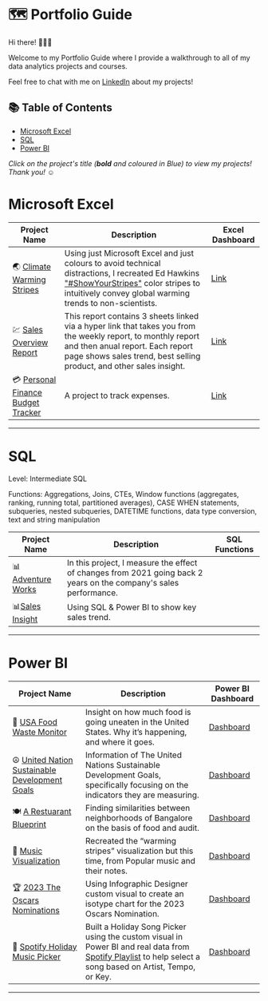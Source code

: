 # 🗺 Portfolio Guide

Hi there! 🙋🏻‍♀️

Welcome to my Portfolio Guide where I provide a walkthrough to all of my data analytics projects and courses.

Feel free to chat with me on [LinkedIn](inkedin.com/in/vera-ezinne-a66464209/) about my projects!

## 📚 Table of Contents
- [Microsoft Excel](#microsoft-excel)
- [SQL](#sql)
- [Power BI](#power-bi)

_Click on the project's title (**bold** and coloured in Blue) to view my projects! Thank you! ☺️_

# Microsoft Excel

| Project Name | Description | Excel Dashboard |
|---|---|---|
| 🌏 [Climate Warming Stripes](https://github.com/becomingtechsis/Excel-Dashboard/blob/main/Warming%20Stripe.xlsx) | Using just Microsoft Excel and just colours to avoid technical distractions, I recreated Ed Hawkins ["#ShowYourStripes"](https://showyourstripes.info/s/globe/) color stripes to intuitively convey global warming trends to non-scientists.| [Link](https://github.com/becomingtechsis/Excel-Dashboard/blob/main/Warming%20Stripe.xlsx) |
| 💹 [Sales Overview Report](https://github.com/becomingtechsis/Excel-Dashboard/blob/main/Sales%20Report%20Dashboard.xlsx) | This report contains 3 sheets linked via a hyper link that takes you from the weekly report, to monthly report and then anual report. Each report page shows sales trend, best selling product, and other sales insight. | [Link](https://github.com/becomingtechsis/Excel-Dashboard/blob/main/Sales%20Report%20Dashboard.xlsx) |
| 💳 [Personal Finance Budget Tracker](https://github.com/becomingtechsis/Excel-Dashboard/blob/main/Personal%20Finance%20Tracker%20sheet.xlsx) | A project to track expenses. | [Link](https://github.com/becomingtechsis/Excel-Dashboard/blob/main/Personal%20Finance%20Tracker%20sheet.xlsx) |

***


# SQL

Level: Intermediate SQL

Functions: Aggregations, Joins, CTEs, Window functions (aggregates, ranking, running total, partitioned averages), CASE WHEN statements, subqueries, nested subqueries, DATETIME functions, data type conversion, text and string manipulation

| Project Name | Description | SQL Functions |
|---|---|---| 
| 📊[Adventure Works](https://github.com/becomingtechsis/Adventure-Works-DB) |In this project, I measure the effect of changes from 2021 going back 2 years on the company's sales performance. |  |   
| 📊[Sales Insight](https://github.com/becomingtechsis/Sales-Insight) |Using SQL & Power BI to show key sales trend. |  |  

***

# Power BI

| Project Name | Description | Power BI Dashboard |
|---|---|---|
| 🍜 [USA Food Waste Monitor](https://github.com/becomingtechsis/United-States-Food-Waste-Monitor) | Insight on how much food is going uneaten in the United States. Why it’s happening, and where it goes.  | [Dashboard](https://app.powerbi.com/view?r=eyJrIjoiNGFmOWY5YTYtNDBhMy00YTQ3LTkwNGEtYzQxZDYzMWY1MmU5IiwidCI6IjBjNWY4MTdjLTgyOWQtNDE2NC1iN2JlLWE4ZTg2ZDg1YjY5ZiJ9) |
| ☮ [United Nation Sustainable Development Goals](https://github.com/becomingtechsis/United-Nations-Sustainable-Development-Goals-2021) | Information of The United Nations Sustainable Development Goals, specifically focusing on the indicators they are measuring. | [Dashboard](https://app.powerbi.com/view?r=eyJrIjoiNmY3ZWVkMTktZjhmNy00ODdjLTlmYTMtMzJlNmYzMGEyYzJjIiwidCI6IjBjNWY4MTdjLTgyOWQtNDE2NC1iN2JlLWE4ZTg2ZDg1YjY5ZiJ9) |
| 🍽 [A Restuarant Blueprint](https://github.com/becomingtechsis/A-Restaurant-s-Blueprint) | Finding similarities between neighborhoods of Bangalore on the basis of food and audit.  | [Dashboard](https://app.powerbi.com/view?r=eyJrIjoiYWEzY2E2MjEtMzQ5NC00ZDNhLTlhYjgtM2M4ODY5MzdiZGUzIiwidCI6IjBjNWY4MTdjLTgyOWQtNDE2NC1iN2JlLWE4ZTg2ZDg1YjY5ZiJ9) |
| 🎼 [Music Visualization](https://github.com/becomingtechsis/Visualizing-Music) | Recreated the “warming stripes” visualization but this time, from Popular music and their notes. | [Dashboard](https://app.powerbi.com/view?r=eyJrIjoiOTM3MTZkNzktNzA5MC00YzMzLTlhODEtNDFhYzdhNWFhOGJmIiwidCI6IjBjNWY4MTdjLTgyOWQtNDE2NC1iN2JlLWE4ZTg2ZDg1YjY5ZiJ9) |
| 🏆 [2023 The Oscars Nominations](https://github.com/becomingtechsis/2023-The-Oscars-Nominations) | Using Infographic Designer custom visual to create an isotype chart for the 2023 Oscars Nomination. | [Dashboard](https://app.powerbi.com/view?r=eyJrIjoiNmJkNzAzMDctNzUxMy00YjhiLWFkMzktZjIzNDMyYjRlYjI3IiwidCI6IjBjNWY4MTdjLTgyOWQtNDE2NC1iN2JlLWE4ZTg2ZDg1YjY5ZiJ9) |
| 🎵 [Spotify Holiday Music Picker](https://github.com/becomingtechsis/Spotify-Holiday-Music-Picker) | Built a Holiday Song Picker using the custom visual in Power BI and real data from [Spotify Playlist](https://open.spotify.com/playlist/5l6rFyXN63iINVsbaBObag?si=1afe23d379944b1d) to help select a song based on Artist, Tempo, or Key. | [Dashboard](https://app.powerbi.com/view?r=eyJrIjoiZDJlN2MyZWUtOWYyZC00M2RlLTgwZjYtMzBmZTc3ZGY3MWU5IiwidCI6IjBjNWY4MTdjLTgyOWQtNDE2NC1iN2JlLWE4ZTg2ZDg1YjY5ZiJ9) |

***

